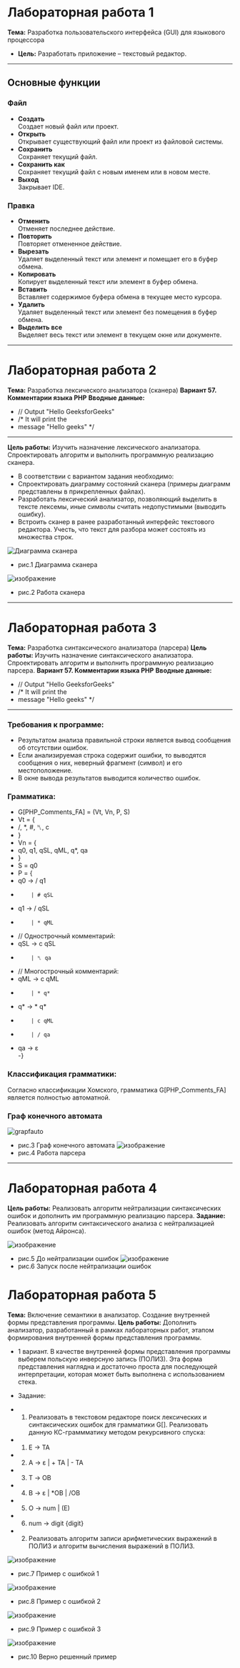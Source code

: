 # Лабораторная работа 1  
**Тема:** Разработка пользовательского интерфейса (GUI) для языкового процессора  
- **Цель:** Разработать приложение – текстовый редактор.
---


## Основные функции  

### Файл  
- **Создать**  
  Создает новый файл или проект.  
- **Открыть**  
  Открывает существующий файл или проект из файловой системы.  
- **Сохранить**  
  Сохраняет текущий файл.  
- **Сохранить как**  
  Сохраняет текущий файл с новым именем или в новом месте.  
- **Выход**  
  Закрывает IDE.  

### Правка  
- **Отменить**  
  Отменяет последнее действие.  
- **Повторить**  
  Повторяет отмененное действие.  
- **Вырезать**  
  Удаляет выделенный текст или элемент и помещает его в буфер обмена.  
- **Копировать**  
  Копирует выделенный текст или элемент в буфер обмена.  
- **Вставить**  
  Вставляет содержимое буфера обмена в текущее место курсора.  
- **Удалить**  
  Удаляет выделенный текст или элемент без помещения в буфер обмена.  
- **Выделить все**  
  Выделяет весь текст или элемент в текущем окне или документе.  

---

# Лабораторная работа 2  
**Тема:** Разработка лексического анализатора (сканера)
 **Вариант 57. Комментарии языка PHP**
 **Вводные данные:**
 - // Output "Hello GeeksforGeeks" 
 - /* It will print the 
 - message   "Hello geeks" */
---
 **Цель работы:** Изучить назначение лексического анализатора. Спроектировать алгоритм и выполнить программную реализацию сканера.
- В соответствии с вариантом задания необходимо:
- Спроектировать диаграмму состояний сканера (примеры диаграмм представлены в прикрепленных файлах).
- Разработать лексический анализатор, позволяющий выделить в тексте лексемы, иные символы считать недопустимыми (выводить ошибку).
- Встроить сканер в ранее разработанный интерфейс текстового редактора. Учесть, что текст для разбора может состоять из множества строк.
  
![Диаграмма сканера](https://github.com/user-attachments/assets/bc1ba0cb-119b-4fdd-af31-1c66ea73df20)
- рис.1 Диаграмма сканера

![изображение](https://github.com/user-attachments/assets/4998e098-1d80-4233-8dfd-f18ae1e1d808)
- рис.2 Работа сканера

---

# Лабораторная работа 3
**Тема:** Разработка синтаксического анализатора (парсера)
**Цель работы:** Изучить назначение синтаксического анализатора. Спроектировать алгоритм и выполнить программную реализацию парсера.
**Вариант 57. Комментарии языка PHP**
 **Вводные данные:**
 - // Output "Hello GeeksforGeeks" 
 - /* It will print the 
 - message   "Hello geeks" */
---
### Требования к программе:
-    Результатом анализа правильной строки является вывод сообщения об отсутствии ошибок.
-    Если анализируемая строка содержит ошибки, то выводятся сообщения о них, неверный фрагмент (символ) и его местоположение.
-    В окне вывода результатов выводится количество ошибок.
### **Грамматика:**
- G[PHP_Comments_FA] = (Vt, Vn, P, S)
- Vt = {
-  /, *, #, ␤, c                                 
- }
- Vn = {
-  q0, q1, qSL, qML, q*, qa
- }
- S = q0
- P = {
-  q0     → / q1
-         | # qSL          
-  q1     → / qSL          
-         | * qML          
-  // Однострочный комментарий:
-  qSL    → c qSL            
-         | ␤ qa             
-  // Многострочный комментарий:
-  qML    → c qML            
-         | * q*
-  q*  → * q*      
-         | c qML            
-         | / qa           
-  qa     → ε                
-}

### **Классификация грамматики:**
 Согласно классификации Хомского, грамматика G[PHP_Comments_FA] является полностью автоматной.
### **Граф конечного автомата**
![grapfauto](https://github.com/user-attachments/assets/a0558e6f-90e5-4f9b-9a92-8ca49bc40f79)
- рис.3 Граф конечного автомата
![изображение](https://github.com/user-attachments/assets/d561e486-8e3d-4ad0-a898-0be86602f425)
- рис.4 Работа парсера

---

# Лабораторная работа 4

**Цель работы:** Реализовать алгоритм нейтрализации синтаксических ошибок и дополнить им программную реализацию парсера.
**Задание:** Реализовать алгоритм синтаксического анализа с нейтрализацией ошибок (метод Айронса). 

![изображение](https://github.com/user-attachments/assets/b87ad6e4-1e59-4d1a-b46d-eb85076846e6)
- рис.5 До нейтрализации ошибок
![изображение](https://github.com/user-attachments/assets/90b8f121-417c-47bd-98bc-1bd7d01ec8e6)
- рис.6 Запуск после нейтрализации ошибок

# Лабораторная работа 5
**Тема:** Включение семантики в анализатор. Создание внутренней формы представления программы.
**Цель работы:** Дополнить анализатор, разработанный в рамках лабораторных работ, этапом формирования внутренней формы представления программы.
- 1 вариант. В качестве внутренней формы представления программы выберем польскую инверсную запись (ПОЛИЗ). Эта форма представления наглядна и достаточно проста для последующей интерпретации, которая может быть выполнена с использованием стека.

- Задание:

- 1) Реализовать в текстовом редакторе поиск лексических и синтаксических ошибок для грамматики G[<E>]. Реализовать данную КС-граммматику методом рекурсивного спуска:
- 1. E → TA 
- 2. A → ε | + TA | - TA 
- 3. T → ОВ 
- 4. В → ε | *ОВ | /ОВ 
- 5. О → num | (E) 
- 6. num  → digit {digit}
- 2) Реализовать алгоритм записи арифметических выражений в ПОЛИЗ и алгоритм вычисления выражений в ПОЛИЗ.

![изображение](https://github.com/user-attachments/assets/94eca08a-581f-44bb-8f73-12ab32b75559)
- рис.7 Пример с ошибкой 1

![изображение](https://github.com/user-attachments/assets/215e2fe1-b4b6-41c4-a03e-14405c20605c)
- рис.8 Пример с ошибкой 2

![изображение](https://github.com/user-attachments/assets/c077831e-7c71-483e-827d-a4ed34e628df)
- рис.9 Пример с ошибкой 3

![изображение](https://github.com/user-attachments/assets/6bab01bc-dd9b-416d-aa0c-6df666e38630)
- рис.10 Верно решенный пример

